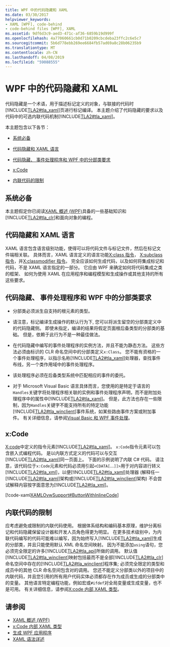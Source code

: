 ```yaml
---
title: WPF 中的代码隐藏和 XAML
ms.date: 03/30/2017
helpviewer_keywords:
- XAML [WPF], code-behind
- code-behind files [WPF], XAML
ms.assetid: 9df6d3c9-aed3-471c-af36-6859b19d999f
ms.openlocfilehash: 4a77060661cb0d71b0209cbcdeba23ffc2c6e5c7
ms.sourcegitcommit: 5b6d778ebb269ee6684fb57ad69a8c28b06235b9
ms.translationtype: MT
ms.contentlocale: zh-CN
ms.lasthandoff: 04/08/2019
ms.locfileid: "59088555"
---
```

# <a name="code-behind-and-xaml-in-wpf"></a>WPF 中的代码隐藏和 XAML
<a name="introduction"></a> 代码隐藏是一个术语，用于描述标记定义的对象，与联接的代码时[!INCLUDE[TLA2#tla_xaml](../../../../includes/tla2sharptla-xaml-md.md)]页进行标记编译。 本主题介绍了代码隐藏的要求以及代码中的可选内联代码机制[!INCLUDE[TLA2#tla_xaml](../../../../includes/tla2sharptla-xaml-md.md)]。  
  
 本主题包含以下各节：  
  
-   [系统必备](#Prerequisites)  
  
-   [代码隐藏和 XAML 语言](#codebehind_and_the_xaml_language)  
  
-   [代码隐藏、 事件处理程序和 WPF 中的分部类要求](#Code_behind__Event_Handler__and_Partial_Class)  
  
-   [x:Code](#x_Code)  
  
-   [内联代码的限制](#Inline_Code_Limitations)  
  
<a name="Prerequisites"></a>   
## <a name="prerequisites"></a>系统必备  
 本主题假定你已阅读[XAML 概述 (WPF)](xaml-overview-wpf.md)具备的一些基础知识和[!INCLUDE[TLA2#tla_clr](../../../../includes/tla2sharptla-clr-md.md)]和面向对象的编程。  
  
<a name="codebehind_and_the_xaml_language"></a>   
## <a name="code-behind-and-the-xaml-language"></a>代码隐藏和 XAML 语言  
 XAML 语言包含语言级别功能，使得可以将代码文件与标记文件，然后在标记文件端相关联。 具体而言，XAML 语言定义的语言功能[X:class 指令](../../xaml-services/x-class-directive.md)， [X:subclass 指令](../../xaml-services/x-subclass-directive.md)，并[X:classmodifier 指令](../../xaml-services/x-classmodifier-directive.md)。 完全应该如何生成代码，以及如何将集成标记和代码，不是 XAML 语言指定的一部分。 它应由 WPF 来确定如何将代码集成之类的框架、 如何为使用 XAML 在应用程序和编程模型和生成操作或其他支持的所有这些要求。  
  
<a name="Code_behind__Event_Handler__and_Partial_Class"></a>   
## <a name="code-behind-event-handler-and-partial-class-requirements-in-wpf"></a>代码隐藏、 事件处理程序和 WPF 中的分部类要求  
  
-   分部类必须派生自支持的根元素的类型。  
  
-   请注意，标记编译生成操作的默认行为下, 您可以将派生留空的分部类定义中的代码隐藏侧。 即使未指定，编译的结果将假定页面根后备类型的分部类的基础。 但是，依赖于此行为不是一种最佳做法。  
  
-   在代码隐藏中编写的事件处理程序的实例方法，并且不能为静态方法。 这些方法必须由标识的 CLR 命名空间中的分部类定义`x:Class`。 您不能有资格的一个事件处理程序，以指示名称[!INCLUDE[TLA2#tla_xaml](../../../../includes/tla2sharptla-xaml-md.md)]处理器，查找事件布线，另一个类作用域中的事件处理程序。  
  
-   该处理程序必须在后备类型系统中匹配相应的事件的委托。  
  
-   对于 Microsoft Visual Basic 语言具体而言，您使用的是特定于语言的`Handles`关键字将处理程序相关联的实例和事件处理程序声明，而不是附加处理程序中的属性中[!INCLUDE[TLA2#tla_xaml](../../../../includes/tla2sharptla-xaml-md.md)]。 但是，此方法也存在一些限制，因为`Handles`关键字不能支持所有的特定功能[!INCLUDE[TLA2#tla_winclient](../../../../includes/tla2sharptla-winclient-md.md)]事件系统，如某些路由事件方案或附加事件。 有关详细信息，请参阅[Visual Basic 和 WPF 事件处理](visual-basic-and-wpf-event-handling.md)。  
  
<a name="x_Code"></a>   
## <a name="xcode"></a>x:Code  
 [X:code](../../xaml-services/x-code-intrinsic-xaml-type.md)中定义的指令元素[!INCLUDE[TLA2#tla_xaml](../../../../includes/tla2sharptla-xaml-md.md)]。 `x:Code`指令元素可以包含嵌入式编程代码。 是以内联方式定义的代码可以与交互[!INCLUDE[TLA2#tla_xaml](../../../../includes/tla2sharptla-xaml-md.md)]同一页面上。 下面的示例说明了内联 C# 代码。 请注意，该代码位于`x:Code`元素和代码必须用引起`<CDATA[`...`]]>`用于对内容进行转义[!INCLUDE[TLA2#tla_xml](../../../../includes/tla2sharptla-xml-md.md)]，以便[!INCLUDE[TLA2#tla_xaml](../../../../includes/tla2sharptla-xaml-md.md)]处理器 (解释任一[!INCLUDE[TLA2#tla_xaml](../../../../includes/tla2sharptla-xaml-md.md)]架构或[!INCLUDE[TLA2#tla_winclient](../../../../includes/tla2sharptla-winclient-md.md)]架构) 不会尝试解释内容按字面意思为[!INCLUDE[TLA2#tla_xml](../../../../includes/tla2sharptla-xml-md.md)]。  
  
 [!code-xaml[XAMLOvwSupport#ButtonWithInlineCode](~/samples/snippets/csharp/VS_Snippets_Wpf/XAMLOvwSupport/CSharp/page4.xaml#buttonwithinlinecode)]  
  
<a name="Inline_Code_Limitations"></a>   
## <a name="inline-code-limitations"></a>内联代码的限制  
 应考虑避免或限制的内联代码使用。 根据体系结构和编码基本原理，维护分离标记和代码隐藏保留设计器和开发人员角色得更为明显。 在更多技术级别中，为内联代码编写的代码可能难以编写，因为始终写入[!INCLUDE[TLA2#tla_xaml](../../../../includes/tla2sharptla-xaml-md.md)]生成的分部类，并且只能使用默认 XML 命名空间映射。 因为不能添加`using`语句，您必须完全限定的许多[!INCLUDE[TLA2#tla_api](../../../../includes/tla2sharptla-api-md.md)]所做的调用。 默认值[!INCLUDE[TLA2#tla_winclient](../../../../includes/tla2sharptla-winclient-md.md)]映射包括最而不是全部[!INCLUDE[TLA2#tla_clr](../../../../includes/tla2sharptla-clr-md.md)]命名空间中存在的[!INCLUDE[TLA2#tla_winclient](../../../../includes/tla2sharptla-winclient-md.md)]程序集; 必须完全限定的类型和成员中的其他 CLR 命名空间包含对的调用。 您还不能定义分部类以外的项目中的内联代码，并且您引用的所有用户代码实体必须都存在作为成员或生成的分部类中的变量。 其他语言特定编程功能，例如宏或`#ifdef`对全局变量或生成变量，也不是可用。 有关详细信息，请参阅[X:code 内部 XAML 类型](../../xaml-services/x-code-intrinsic-xaml-type.md)。  
  
## <a name="see-also"></a>请参阅

- [XAML 概述 (WPF)](xaml-overview-wpf.md)
- [x:Code 内部 XAML 类型](../../xaml-services/x-code-intrinsic-xaml-type.md)
- [生成 WPF 应用程序](../app-development/building-a-wpf-application-wpf.md)
- [XAML 语法详述](xaml-syntax-in-detail.md)
